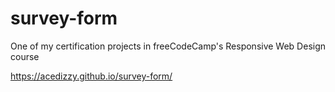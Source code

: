 # survey-form
One of my certification projects in freeCodeCamp's Responsive Web Design course

https://acedizzy.github.io/survey-form/

